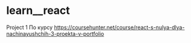 # learn__react
 
Project 1
По курсу https://coursehunter.net/course/react-s-nulya-dlya-nachinayushchih-3-proekta-v-portfolio

